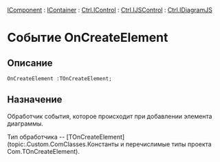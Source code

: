 ﻿---
Link: Com.Ctrl.IDiagramJS.@OnCreateElement
---

[IComponent](topic:Com.Custom.ComClasses.IComponent.Default) :
[IContainer](topic:Com.Custom.ComClasses.IContainer.Default) :
[Ctrl.IControl](topic:Com.Custom.ComClasses.Ctrl.IControl.Default) :
[Ctrl.IJSControl](topic:Com.Custom.ComClasses.Ctrl.IJSControl.Default) :
[Ctrl.IDiagramJS](Default)

# Событие OnCreateElement

## Описание

    OnCreateElement :TOnCreateElement;

## Назначение

Обработчик события, которое происходит при добавлении элемента диаграммы.

Тип обработчика -- [TOnCreateElement](topic:.Custom.ComClasses.Константы и перечислимые типы проекта Com.TOnCreateElement).